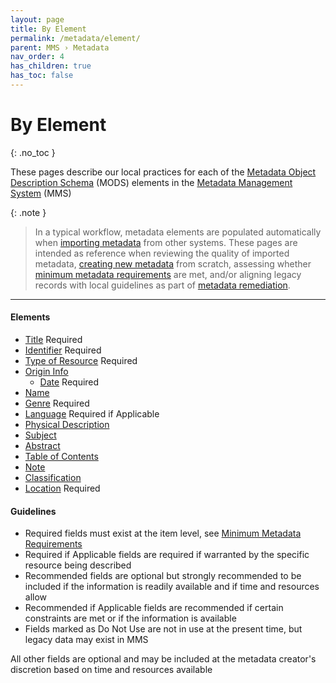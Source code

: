```yaml
---
layout: page
title: By Element
permalink: /metadata/element/
parent: MMS › Metadata
nav_order: 4
has_children: true
has_toc: false
---
```


# By Element
{: .no_toc }

These pages describe our local practices for each of the [Metadata Object Description Schema](/metadata-documentation/resources/glossary/#metadata-object-description-schema) (MODS) elements in the [Metadata Management System](/metadata-documentation/resources/glossary/#metadata-management-system) (MMS)

{: .note }
> In a typical workflow, metadata elements are populated automatically when [importing metadata](/metadata-documentation/workflows/importing/) from other systems. These pages are intended as reference when reviewing the quality of imported metadata, [creating new metadata](/metadata-documentation/workflows/creating/) from scratch, assessing whether [minimum metadata requirements](/metadata-documentation/metadata/guidelines/#minimum-metadata-requirements) are met, and/or aligning legacy records with local guidelines as part of [metadata remediation](/metadata-documentation/workflows/remediation/).

---

#### Elements
- [Title](/metadata-documentation/metadata/element/title/) <span class="label label-blue fs-1 mb-1 mx-1">Required</span>
- [Identifier](/metadata-documentation/metadata/element/identifier/) <span class="label label-blue fs-1 mb-1 mx-1">Required</span>
- [Type of Resource](/metadata-documentation/metadata/element/type-of-resource/) <span class="label label-blue fs-1 mb-1 mx-1">Required</span>
- [Origin Info](/metadata-documentation/metadata/element/origin-info/)
    - [Date](/metadata-documentation/metadata/element/origin-info/#date) <span class="label label-blue fs-1 mb-1 mx-1">Required</span>
- [Name](/metadata-documentation/metadata/element/name/)
- [Genre](/metadata-documentation/metadata/element/genre/) <span class="label label-blue fs-1 mb-1 mx-1">Required</span>
- [Language](/metadata-documentation/metadata/element/language/) <span class="label label-blue fs-1 mb-1 mx-1">Required if Applicable</span>
- [Physical Description](/metadata-documentation/metadata/element/physical-description/)
- [Subject](/metadata-documentation/metadata/element/subject/)
- [Abstract](/metadata-documentation/metadata/element/abstract/)
- [Table of Contents](/metadata-documentation/metadata/element/table-of-contents/)
- [Note](/metadata-documentation/metadata/element/note/)
- [Classification](/metadata-documentation/metadata/element/classification/)
- [Location](/metadata-documentation/metadata/element/location/) <span class="label label-blue fs-1 mb-1 mx-1">Required</span>

#### Guidelines

- <span class="label label-blue fs-1 mb-1 mx-1">Required</span> fields must exist at the item level, see [Minimum Metadata Requirements](/metadata-documentation/metadata/guidelines/#minimum-metadata-requirements)
 - <span class="label label-blue fs-1 mb-1 mx-1">Required if Applicable</span> fields are required if warranted by the specific resource being described
- <span class="label label-blue fs-1 mb-1 mx-1">Recommended</span> fields are optional but strongly recommended to be included if the information is readily available and if time and resources allow
- <span class="label label-blue fs-1 mb-1 mx-1">Recommended if Applicable</span> fields are recommended if certain constraints are met or if the information is available
- Fields marked as <span class="label label-red fs-1 mb-1 mx-1">Do Not Use</span> are not in use at the present time, but legacy data may exist in MMS

All other fields are optional and may be included at the metadata creator's discretion based on time and resources available